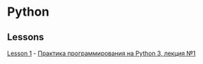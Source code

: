 # Python

## Lessons 
[Lesson 1](1.py) - [Практика программирования на Python 3, лекция №1](https://youtu.be/fgf57Sa5A-A)

